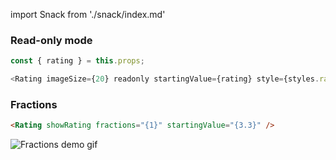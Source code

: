 import Snack from './snack/index.md'

<Snack />

<!-- Adding the read-only mode and fractions example as it is not added in the comments of Rating Component. -->

### Read-only mode

```js
const { rating } = this.props;

<Rating imageSize={20} readonly startingValue={rating} style={styles.rating} />;
```

### Fractions

```html
<Rating showRating fractions="{1}" startingValue="{3.3}" />
```

![Fractions demo gif](https://cloud.githubusercontent.com/assets/241553/26780040/e8cd1a2c-49f8-11e7-8859-6dd9b4e0a779.gif)
